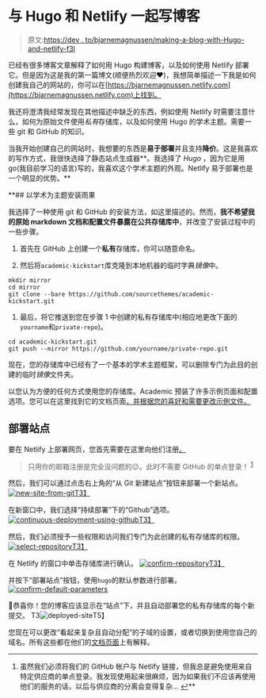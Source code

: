 # 与 Hugo 和 Netlify 一起写博客

> 原文:[https://dev . to/bjarnemagnussen/making-a-blog-with-Hugo-and-netlify-f3l](https://dev.to/bjarnemagnussen/making-a-blog-with-hugo-and-netlify-f3l)

已经有很多博客文章解释了如何用 Hugo 构建博客，以及如何使用 Netlify 部署它。但是因为这是我的第一篇博文(顺便热烈欢迎❤️)，我想简单描述一下我是如何创建我自己的网站的，你可以在[https://bjarnemagnussen.netlify.com](https://bjarnemagnussen.netlify.com)上找到。

我还将澄清我经常发现在其他描述中缺乏的东西，例如使用 Netlify 时需要注意什么，如何为原始文件使用*私有*存储库，以及如何使用 Hugo 的学术主题。需要一些 git 和 GitHub 的知识。

当我开始创建自己的网站时，我想要的东西是**易于部署**并且支持**降价**。这是我喜欢的写作方式，我很快选择了静态站点生成器**。我选择了 *Hugo* ，因为它是用 go(我目前学习的语言)写的，我喜欢这个学术主题的外观。Netlify 易于部署也是一个明显的优势。**

 **## [](#installing-hugo-with-academic-theme)以学术为主题安装雨果

我选择了一种使用 git 和 GitHub 的安装方法，如这里描述的。然而，**我不希望我的原始 markdown 文档和配置文件暴露在公共存储库中**，并改变了安装过程中的一些步骤。

1.  首先在 GitHub 上创建一个**私有**存储库，你可以随意命名。

2.  然后将`academic-kickstart`库克隆到本地机器的临时字典*镜像*中。

```
mkdir mirror
cd mirror
git clone --bare https://github.com/sourcethemes/academic-kickstart.git 
```

1.  最后，将它推送到您在步骤 1 中创建的私有存储库中(相应地更改下面的`yourname`和`private-repo`)。

```
cd academic-kickstart.git
git push --mirror https://github.com/yourname/private-repo.git 
```

现在，您的存储库中已经有了一个基本的学术主题框架，可以删除专门为此目的创建的临时*镜像*文件夹。

以您认为方便的任何方式使用您的存储库。Academic 预装了许多示例页面和配置选项。您可以在这里找到它的文档页面[，并根据您的喜好和需要更改示例文件。](https://sourcethemes.com/academic/docs/)

## [](#deploying-the-site)部署站点

要在 Netlify 上部署网页，您首先需要在这里向他们注册[。](https://netlify.com)

> 只用你的邮箱注册是完全没问题的😉。此时不需要 GitHub 的单点登录！ <sup id="fnref1">[1](#fn1)</sup>

然后，我们可以通过点击右上角的“从 Git 新建站点”按钮来部署一个新站点。
[![new-site-from-git](../Images/b391b8cec214ade3062f79a3694adbb8.png)T3】](https://res.cloudinary.com/practicaldev/image/fetch/s--N1d1r3jx--/c_limit%2Cf_auto%2Cfl_progressive%2Cq_auto%2Cw_880/https://bjarnemagnussen.netlify.com/img/post/making-a-blog-with-hugo-and-netlify/screen1.png)

在新窗口中，我们选择“持续部署”下的“Github”选项。
[![continuous-deployment-using-github](../Images/3044ea2fe170567f807e4766211255b8.png)T3】](https://res.cloudinary.com/practicaldev/image/fetch/s--2M08NYkM--/c_limit%2Cf_auto%2Cfl_progressive%2Cq_auto%2Cw_880/https://bjarnemagnussen.netlify.com/img/post/making-a-blog-with-hugo-and-netlify/screen2.png)

然后，我们必须授予一些权限和访问我们专门为此创建的私有存储库的权限。
[![select-repository](../Images/d5daeb7df4a86d338e9f369ea717d5e7.png)T3】](https://res.cloudinary.com/practicaldev/image/fetch/s--RYHVWNxG--/c_limit%2Cf_auto%2Cfl_progressive%2Cq_auto%2Cw_880/https://bjarnemagnussen.netlify.com/img/post/making-a-blog-with-hugo-and-netlify/screen3.png)

在 Netlify 的窗口中单击存储库进行确认。
[![confirm-repository](../Images/9c479beade2dd5416fc64a535dee679b.png)T3】](https://res.cloudinary.com/practicaldev/image/fetch/s--Neof3lrT--/c_limit%2Cf_auto%2Cfl_progressive%2Cq_auto%2Cw_880/https://bjarnemagnussen.netlify.com/img/post/making-a-blog-with-hugo-and-netlify/screen4.png)

并按下“部署站点”按钮，使用`hugo`的默认参数进行部署。
[![confirm-default-parameters](../Images/9e49287ca4164bf0f2c38755761af017.png)](https://res.cloudinary.com/practicaldev/image/fetch/s--eXvxQoBU--/c_limit%2Cf_auto%2Cfl_progressive%2Cq_auto%2Cw_880/https://bjarnemagnussen.netlify.com/img/post/making-a-blog-with-hugo-and-netlify/screen5.png)

🎉恭喜你！您的博客应该显示在“站点”下，并且自动部署您的私有存储库的每个新提交。
T3![deployed-site](../Images/fd2a6385792ceefe968f6de2e2bc75bc.png)T5】

您现在可以更改“看起来复杂且自动分配”的子域的设置，或者切换到使用您自己的域名。所有这些都在他们的[文档页面](https://www.netlify.com/docs/custom-domains/)上有解释。

* * *

1.  虽然我们必须将我们的 GitHub 帐户与 Netlify 链接，但我总是避免使用来自特定供应商的单点登录。我发现使用起来很麻烦，因为如果我们不应该再使用他们的服务的话，以后与供应商的分离会变得复杂... [↩](#fnref1)**